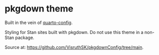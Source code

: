 # pkgdown theme

Built in the vein of [quarto-config](https://github.com/stan-dev/quarto-config).

Styling for Stan sites built with pkgdown. Do not use this theme in a non-Stan package.

Source at: https://github.com/VisruthSK/pkgdownConfig/tree/main.
